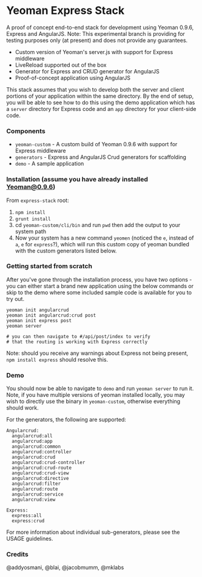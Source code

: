 Yeoman Express Stack
====================
A proof of concept end-to-end stack for development using Yeoman 0.9.6, Express and AngularJS. Note: This experimental branch is providing for testing purposes only (at present) and does not provide any guarantees.

* Custom version of Yeoman's server.js with support for Express middleware
* LiveReload supported out of the box
* Generator for Express and CRUD generator for AngularJS
* Proof-of-concept application using AngularJS

This stack assumes that you wish to develop both the server and client portions of your application within the same directory. By the end of setup, you will be able to see how to do this using the demo application which has a `server` directory for Express code and an `app` directory for your client-side code.

### Components

* `yeoman-custom` - A custom build of Yeoman 0.9.6 with support for Express middleware
* `generators` - Express and AngularJS Crud generators for scaffolding
* `demo` - A sample application

### Installation (assume you have already installed Yeoman@0.9.6)
From `express-stack` root:

1. `npm install`
2. `grunt install`
3. cd `yeoman-custom/cli/bin` and run `pwd` then add the output to your system path
4. Now your system has a new command `yeomen` (noticed the `e`, instead of `a`, `e` for `express`?), which will run this custom copy of yeoman bundled with the custom generators listed below.

### Getting started from scratch

After you've gone through the installation process, you have two options - you can
either start a brand new application using the below commands or skip to the demo
where some included sample code is available for you to try out.

```
yeoman init angularcrud
yeoman init angularcrud:crud post
yeoman init express post
yeoman server

# you can then navigate to #/api/post/index to verify
# that the routing is working with Express correctly
```

Note: should you receive any warnings about Express not being present, 
`npm install express` should resolve this.

### Demo

You should now be able to navigate to `demo` and run `yeoman server` to run it. Note, if you have multiple versions of yeoman installed locally, you may wish to directly use the binary in `yeoman-custom`, otherwise everything should work.

For the generators, the following are supported:

```
Angularcrud:
  angularcrud:all
  angularcrud:app
  angularcrud:common
  angularcrud:controller
  angularcrud:crud
  angularcrud:crud-controller
  angularcrud:crud-route
  angularcrud:crud-view
  angularcrud:directive
  angularcrud:filter
  angularcrud:route
  angularcrud:service
  angularcrud:view

Express:
  express:all
  express:crud
```

For more information about individual sub-generators, please see the USAGE guidelines.

### Credits

@addyosmani, @blai, @jacobmumm, @mklabs